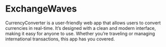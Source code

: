 # ExchangeWaves
CurrencyConverter is a user-friendly web app that allows users to convert currencies in real-time. It’s designed with a clean and modern interface, making it easy for anyone to use. Whether you’re traveling or managing international transactions, this app has you covered.
